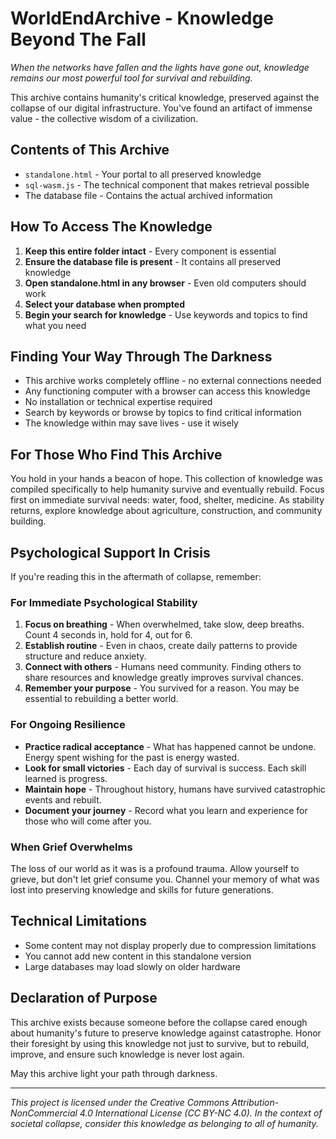 # WorldEndArchive - Knowledge Beyond The Fall

*When the networks have fallen and the lights have gone out, knowledge remains our most powerful tool for survival and rebuilding.*

This archive contains humanity's critical knowledge, preserved against the collapse of our digital infrastructure. You've found an artifact of immense value - the collective wisdom of a civilization.

## Contents of This Archive

- `standalone.html` - Your portal to all preserved knowledge
- `sql-wasm.js` - The technical component that makes retrieval possible
- The database file - Contains the actual archived information

## How To Access The Knowledge

1. **Keep this entire folder intact** - Every component is essential
2. **Ensure the database file is present** - It contains all preserved knowledge
3. **Open standalone.html in any browser** - Even old computers should work
4. **Select your database when prompted**
5. **Begin your search for knowledge** - Use keywords and topics to find what you need

## Finding Your Way Through The Darkness

- This archive works completely offline - no external connections needed
- Any functioning computer with a browser can access this knowledge
- No installation or technical expertise required
- Search by keywords or browse by topics to find critical information
- The knowledge within may save lives - use it wisely

## For Those Who Find This Archive

You hold in your hands a beacon of hope. This collection of knowledge was compiled specifically to help humanity survive and eventually rebuild. Focus first on immediate survival needs: water, food, shelter, medicine. As stability returns, explore knowledge about agriculture, construction, and community building.

## Psychological Support In Crisis

If you're reading this in the aftermath of collapse, remember:

### For Immediate Psychological Stability

1. **Focus on breathing** - When overwhelmed, take slow, deep breaths. Count 4 seconds in, hold for 4, out for 6.
2. **Establish routine** - Even in chaos, create daily patterns to provide structure and reduce anxiety.
3. **Connect with others** - Humans need community. Finding others to share resources and knowledge greatly improves survival chances.
4. **Remember your purpose** - You survived for a reason. You may be essential to rebuilding a better world.

### For Ongoing Resilience

- **Practice radical acceptance** - What has happened cannot be undone. Energy spent wishing for the past is energy wasted.
- **Look for small victories** - Each day of survival is success. Each skill learned is progress.
- **Maintain hope** - Throughout history, humans have survived catastrophic events and rebuilt.
- **Document your journey** - Record what you learn and experience for those who will come after you.

### When Grief Overwhelms

The loss of our world as it was is a profound trauma. Allow yourself to grieve, but don't let grief consume you. Channel your memory of what was lost into preserving knowledge and skills for future generations.

## Technical Limitations

- Some content may not display properly due to compression limitations
- You cannot add new content in this standalone version
- Large databases may load slowly on older hardware

## Declaration of Purpose

This archive exists because someone before the collapse cared enough about humanity's future to preserve knowledge against catastrophe. Honor their foresight by using this knowledge not just to survive, but to rebuild, improve, and ensure such knowledge is never lost again.

May this archive light your path through darkness.

---

*This project is licensed under the Creative Commons Attribution-NonCommercial 4.0 International License (CC BY-NC 4.0). In the context of societal collapse, consider this knowledge as belonging to all of humanity.* 